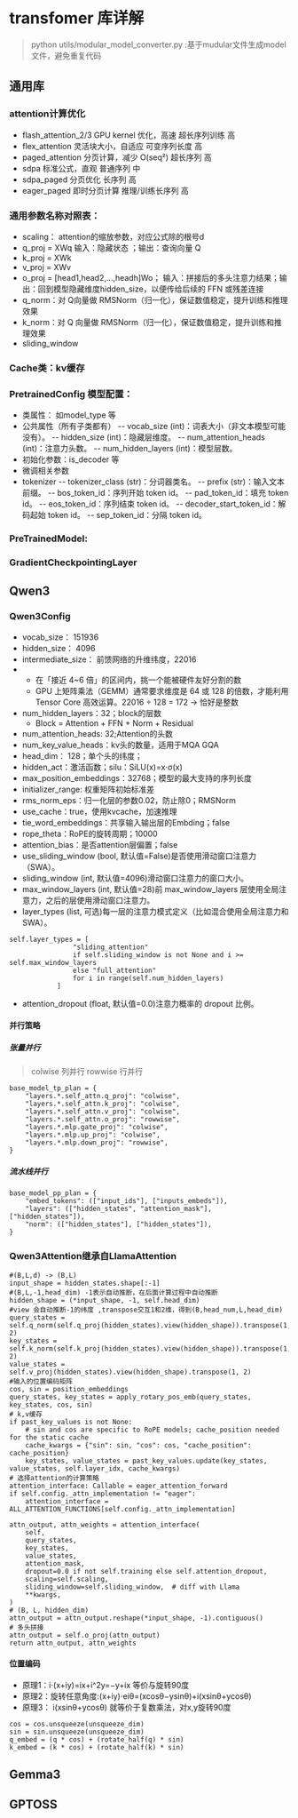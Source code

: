 # transfomer 库详解
> python utils/modular_model_converter.py :基于mudular文件生成model文件，避免重复代码
## 通用库
### attention计算优化
- flash_attention_2/3	GPU kernel 优化，高速	超长序列训练	高
- flex_attention	灵活块大小，自适应	可变序列长度	高
- paged_attention	分页计算，减少 O(seq²)	超长序列	高
- sdpa	标准公式，直观	普通序列	中
- sdpa_paged	分页优化	长序列	高
- eager_paged	即时分页计算	推理/训练长序列	高
### 通用参数名称对照表：
- scaling： attention的缩放参数，对应公式除的根号d
- q_proj = XWq   输入：隐藏状态 ；输出：查询向量 Q
- k_proj = XWk
- v_proj = XWv
- o_proj = [head1​,head2​,...,headh​]Wo； 输入：拼接后的多头注意力结果；输出：回到模型隐藏维度hidden_size，以便传给后续的 FFN 或残差连接
- q_norm：对 Q向量做 RMSNorm（归一化），保证数值稳定，提升训练和推理效果
- k_norm：对 Q 向量做 RMSNorm（归一化），保证数值稳定，提升训练和推理效果
- sliding_window
### Cache类：kv缓存
### PretrainedConfig 模型配置：
- 类属性： 如model_type 等
- 公共属性（所有子类都有）
-- vocab_size (int)：词表大小（非文本模型可能没有）。
-- hidden_size (int)：隐藏层维度。
-- num_attention_heads (int)：注意力头数。
-- num_hidden_layers (int)：模型层数。
- 初始化参数：is_decoder 等
- 微调相关参数
- tokenizer
-- tokenizer_class (str)：分词器类名。
-- prefix (str)：输入文本前缀。
-- bos_token_id：序列开始 token id。
-- pad_token_id：填充 token id。
-- eos_token_id：序列结束 token id。
-- decoder_start_token_id：解码起始 token id。
-- sep_token_id：分隔 token id。
### PreTrainedModel:
### GradientCheckpointingLayer
## Qwen3
### Qwen3Config
- vocab_size： 151936
- hidden_size： 4096
- intermediate_size： 前馈网络的升维纬度，22016
- - 在「接近 4~6 倍」的区间内，挑一个能被硬件友好分割的数
  - GPU 上矩阵乘法（GEMM）通常要求维度是 64 或 128 的倍数，才能利用 Tensor Core 高效运算。22016 ÷ 128 = 172 → 恰好是整数
- num_hidden_layers：32；block的层数
  - Block = Attention + FFN + Norm + Residual
- num_attention_heads: 32;Attention的头数
- num_key_value_heads：kv头的数量，适用于MQA GQA
- head_dim： 128；单个头的纬度；
- hidden_act：激活函数；silu：SiLU(x)=x⋅σ(x)
- max_position_embeddings：32768；模型的最大支持的序列长度
- initializer_range: 权重矩阵初始标准差
- rms_norm_eps：归一化层的参数0.02，防止除0；RMSNorm
- use_cache：true，使用kvcache，加速推理
- tie_word_embeddings：共享输入输出层的Embding；false
- rope_theta：RoPE的旋转周期；10000
- attention_bias：是否attention层偏置；false
- use_sliding_window (bool, 默认值=False)是否使用滑动窗口注意力（SWA）。
- sliding_window (int, 默认值=4096)滑动窗口注意力的窗口大小。
- max_window_layers (int, 默认值=28)前 max_window_layers 层使用全局注意力，之后的层使用滑动窗口注意力。
- layer_types (list, 可选)每一层的注意力模式定义（比如混合使用全局注意力和 SWA）。
```
self.layer_types = [
                "sliding_attention"
                if self.sliding_window is not None and i >= self.max_window_layers
                else "full_attention"
                for i in range(self.num_hidden_layers)
            ]
```
- attention_dropout (float, 默认值=0.0)注意力概率的 dropout 比例。
#### 并行策略
##### 张量并行
> colwise 列并行
> rowwise 行并行
```
base_model_tp_plan = {
    "layers.*.self_attn.q_proj": "colwise",
    "layers.*.self_attn.k_proj": "colwise",
    "layers.*.self_attn.v_proj": "colwise",
    "layers.*.self_attn.o_proj": "rowwise",
    "layers.*.mlp.gate_proj": "colwise",
    "layers.*.mlp.up_proj": "colwise",
    "layers.*.mlp.down_proj": "rowwise",
}
```
##### 流水线并行
```
base_model_pp_plan = {
    "embed_tokens": (["input_ids"], ["inputs_embeds"]),
    "layers": (["hidden_states", "attention_mask"], ["hidden_states"]),
    "norm": (["hidden_states"], ["hidden_states"]),
}
```
### Qwen3Attention继承自LlamaAttention
```
#(B,L,d) -> (B,L)
input_shape = hidden_states.shape[:-1]
#(B,L,-1,head_dim) -1表示自动推断，在后面计算过程中自动推断
hidden_shape = (*input_shape, -1, self.head_dim)
#view 会自动推断-1的纬度 ,transpose交互1和2维，得到(B,head_num,L,head_dim)
query_states = self.q_norm(self.q_proj(hidden_states).view(hidden_shape)).transpose(1, 2)
key_states = self.k_norm(self.k_proj(hidden_states).view(hidden_shape)).transpose(1, 2)
value_states = self.v_proj(hidden_states).view(hidden_shape).transpose(1, 2)
#输入的位置编码矩阵
cos, sin = position_embeddings
query_states, key_states = apply_rotary_pos_emb(query_states, key_states, cos, sin)
# k,v缓存
if past_key_values is not None:
    # sin and cos are specific to RoPE models; cache_position needed for the static cache
    cache_kwargs = {"sin": sin, "cos": cos, "cache_position": cache_position}
    key_states, value_states = past_key_values.update(key_states, value_states, self.layer_idx, cache_kwargs)
# 选择attention的计算策略
attention_interface: Callable = eager_attention_forward
if self.config._attn_implementation != "eager":
    attention_interface = ALL_ATTENTION_FUNCTIONS[self.config._attn_implementation]

attn_output, attn_weights = attention_interface(
    self,
    query_states,
    key_states,
    value_states,
    attention_mask,
    dropout=0.0 if not self.training else self.attention_dropout,
    scaling=self.scaling,
    sliding_window=self.sliding_window,  # diff with Llama
    **kwargs,
)
# (B, L, hidden_dim)
attn_output = attn_output.reshape(*input_shape, -1).contiguous()
# 多头拼接
attn_output = self.o_proj(attn_output)
return attn_output, attn_weights
```
#### 位置编码 
- 原理1：i⋅(x+iy)=ix+i^2y=−y+ix   等价与旋转90度
- 原理2：旋转任意角度:(x+iy)⋅eiθ=(xcosθ−ysinθ)+i(xsinθ+ycosθ)
- 原理3： i(xsinθ+ycosθ) 就等价于复数乘法，对x,y旋转90度
```
cos = cos.unsqueeze(unsqueeze_dim)
sin = sin.unsqueeze(unsqueeze_dim)
q_embed = (q * cos) + (rotate_half(q) * sin)
k_embed = (k * cos) + (rotate_half(k) * sin)
```
## Gemma3

## GPTOSS
